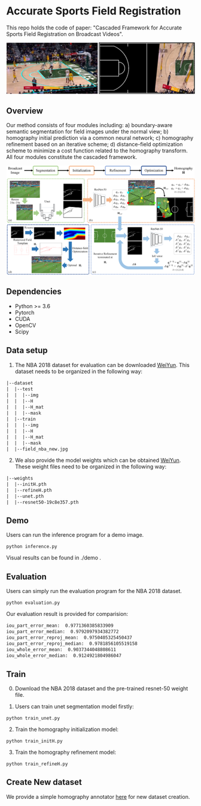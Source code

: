 ﻿# Accurate Sports Field Registration

This repo holds the code of paper: "Cascaded Framework for Accurate Sports Field Registration on Broadcast Videos".

![Figure1](./pics/figure1.png)

## Overview

Our method consists of four modules including: a) boundary-aware semantic segmentation for field images under the normal view; b) homography initial prediction via a common neural network; c) homography refinement based on an iterative scheme; d) distance-field optimization scheme to minimize a cost function related to the homography transform. All four modules constitute the cascaded framework.

![Figure2](./pics/figure2.png)

## Dependencies

* Python >= 3.6
* Pytorch
* CUDA
* OpenCV
* Scipy

## Data setup

1. The NBA 2018 dataset for evaluation can be downloaded [WeiYun](https://share.weiyun.com/eV1Zx84G). This dataset needs to be organized in the following way:
```
|--dataset
|  |--test
|  |  |--img
|  |  |--H
|  |  |--H_mat
|  |  |--mask
|  |--train
|  |  |--img
|  |  |--H
|  |  |--H_mat
|  |  |--mask
|  |--field_nba_new.jpg
```

2. We also provide the model weights which can be obtained [WeiYun](https://share.weiyun.com/SmFCmTEm). These weight files need to be organized in the following way:
```
|--weights
|  |--initH.pth
|  |--refineH.pth
|  |--unet.pth
|  |--resnet50-19c8e357.pth
```

## Demo

Users can run the inference program for a demo image.
```
python inference.py
```
Visual results can be found in ./demo .

## Evaluation

Users can simply run the evaluation program for the NBA 2018 dataset.
```
python evaluation.py
```
Our evaluation result is provided for comparision:
```
iou_part_error_mean:  0.9771360385833909
iou_part_error_median:  0.9792097934382772
iou_part_error_reproj_mean:  0.9750405325450437
iou_part_error_reproj_median:  0.9781856105519158
iou_whole_error_mean:  0.9037344048808611
iou_whole_error_median:  0.9124921804986047
```

## Train

0. Download the NBA 2018 dataset and the pre-trained resnet-50 weight file.

1. Users can train unet segmentation model firstly:
```
python train_unet.py
```
2. Train the homography initialization model:
```
python train_initH.py
```
3. Train the homography refinement model:
```
python train_refineH.py
```

## Create New dataset

We provide a simple homography annotator [here](https://github.com/InfiniZero/homography_annotator) for new dataset creation.




